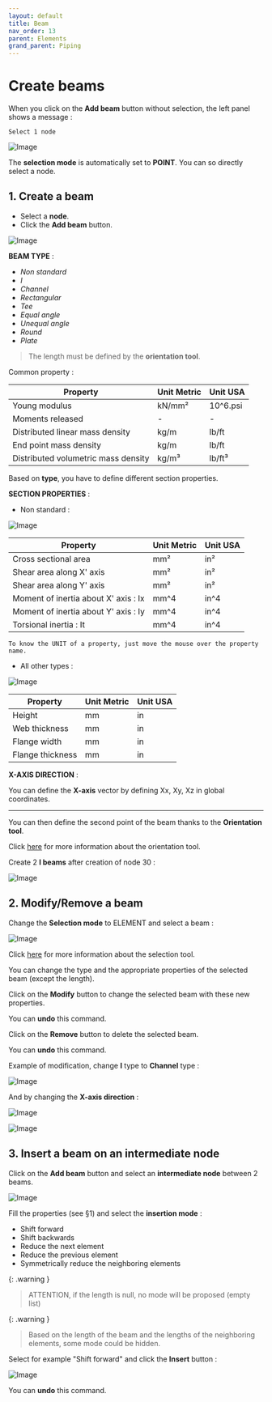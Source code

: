 ```yaml
---
layout: default
title: Beam
nav_order: 13
parent: Elements
grand_parent: Piping
---
```


# Create beams

When you click on the **Add beam** button without selection, the left panel shows a message :

    Select 1 node

![Image](../../Images/Beam1.jpg)

The **selection mode** is automatically set to **POINT**. You can so directly select a node.

## 1. Create a beam

- Select a **node**.
- Click the **Add beam** button.

![Image](../../Images/Beam2.jpg)

**BEAM TYPE** :

- *Non standard*
- *I*
- *Channel*
- *Rectangular*
- *Tee*
- *Equal angle*
- *Unequal angle*
- *Round*
- *Plate*

>The length must be defined by the **orientation tool**.

Common property :

| Property | Unit Metric | Unit USA |
| -------- | ---- | ---- |
| Young modulus | kN/mm² | 10^6.psi |
| Moments released | - | - |
| Distributed linear mass density | kg/m | lb/ft |
| End point mass density | kg/m | lb/ft |
| Distributed volumetric mass density | kg/m³ | lb/ft³ |

Based on **type**, you have to define different section properties.

**SECTION PROPERTIES** :

- Non standard :

![Image](../../Images/Beam3.jpg)

| Property | Unit Metric | Unit USA |
| -------- | ---- | ---- |
| Cross sectional area | mm² | in² |
| Shear area along X' axis| mm² | in² |
| Shear area along Y' axis| mm² | in² |
| Moment of inertia about X' axis : Ix | mm^4 | in^4 |
| Moment of inertia about Y' axis : Iy | mm^4 | in^4 |
| Torsional inertia : It  | mm^4 | in^4 |

    To know the UNIT of a property, just move the mouse over the property name. 

- All other types :

![Image](../../Images/Beam4.jpg)

| Property | Unit Metric | Unit USA |
| -------- | ---- | ---- |
| Height | mm | in |
| Web thickness | mm | in |
| Flange width | mm | in |
| Flange thickness | mm | in |

**X-AXIS DIRECTION** :

You can define the **X-axis** vector by defining Xx, Xy, Xz in global coordinates.

---

You can then define the second point of the beam thanks to the **Orientation tool**.

Click [here](https://documentation.metapiping.com/Design/Elements/Orientation.html) for more information about the orientation tool.

Create 2 **I beams** after creation of node 30 :

![Image](../../Images/Beam5.jpg)
## 2. Modify/Remove a beam

Change the **Selection mode** to ELEMENT and select a beam :

![Image](../../Images/Beam6.jpg)

Click [here](https://documentation.metapiping.com/Design/Selection.html) for more information about the selection tool.

You can change the type and the appropriate properties of the selected beam (except the length).

Click on the **Modify** button to change the selected beam with these new properties.

You can **undo** this command.

Click on the **Remove** button to delete the selected beam.

You can **undo** this command.

Example of modification, change **I** type to **Channel** type :

![Image](../../Images/Beam7.jpg)

And by changing the **X-axis direction** :

![Image](../../Images/Beam9.jpg)

![Image](../../Images/Beam8.jpg)

## 3. Insert a beam on an intermediate node

Click on the **Add beam** button and select an **intermediate node** between 2 beams.

![Image](../../Images/Beam10.jpg)

Fill the properties (see §1) and select the **insertion mode** :

- Shift forward
- Shift backwards
- Reduce the next element
- Reduce the previous element
- Symmetrically reduce the neighboring elements

{: .warning }
>ATTENTION, if the length is null, no mode will be proposed (empty list)

{: .warning }
>Based on the length of the beam and the lengths of the neighboring elements, some mode could be hidden.

Select for example "Shift forward" and click the **Insert** button :

![Image](../../Images/Beam11.jpg)

You can **undo** this command.